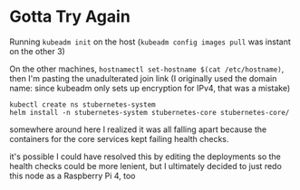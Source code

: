 # Gotta Try Again

Running `kubeadm init` on the host (`kubeadm config images pull` was instant on the other 3)

On the other machines, `hostnamectl set-hostname $(cat /etc/hostname)`, then I'm pasting the unadulterated join link (I originally used the domain name: since kubeadm only sets up encryption for IPv4, that was a mistake)

```
kubectl create ns stubernetes-system
helm install -n stubernetes-system stubernetes-core stubernetes-core/
```

somewhere around here I realized it was all falling apart because the containers for the core services kept failing health checks.

it's possible I could have resolved this by editing the deployments so the health checks could be more lenient, but I ultimately decided to just redo this node as a Raspberry Pi 4, too
